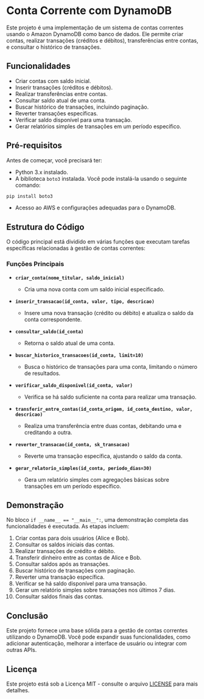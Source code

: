 # Conta Corrente com DynamoDB

Este projeto é uma implementação de um sistema de contas correntes usando o Amazon DynamoDB como banco de dados. Ele permite criar contas, realizar transações (créditos e débitos), transferências entre contas, e consultar o histórico de transações.

## Funcionalidades

- Criar contas com saldo inicial.
- Inserir transações (créditos e débitos).
- Realizar transferências entre contas.
- Consultar saldo atual de uma conta.
- Buscar histórico de transações, incluindo paginação.
- Reverter transações específicas.
- Verificar saldo disponível para uma transação.
- Gerar relatórios simples de transações em um período específico.

## Pré-requisitos

Antes de começar, você precisará ter:

- Python 3.x instalado.
- A biblioteca `boto3` instalada. Você pode instalá-la usando o seguinte comando:

```bash
pip install boto3
```

- Acesso ao AWS e configurações adequadas para o DynamoDB.

## Estrutura do Código

O código principal está dividido em várias funções que executam tarefas específicas relacionadas à gestão de contas correntes:

### Funções Principais

- **`criar_conta(nome_titular, saldo_inicial)`**
  - Cria uma nova conta com um saldo inicial especificado.
  
- **`inserir_transacao(id_conta, valor, tipo, descricao)`**
  - Insere uma nova transação (crédito ou débito) e atualiza o saldo da conta correspondente.

- **`consultar_saldo(id_conta)`**
  - Retorna o saldo atual de uma conta.

- **`buscar_historico_transacoes(id_conta, limit=10)`**
  - Busca o histórico de transações para uma conta, limitando o número de resultados.

- **`verificar_saldo_disponivel(id_conta, valor)`**
  - Verifica se há saldo suficiente na conta para realizar uma transação.

- **`transferir_entre_contas(id_conta_origem, id_conta_destino, valor, descricao)`**
  - Realiza uma transferência entre duas contas, debitando uma e creditando a outra.

- **`reverter_transacao(id_conta, sk_transacao)`**
  - Reverte uma transação específica, ajustando o saldo da conta.

- **`gerar_relatorio_simples(id_conta, periodo_dias=30)`**
  - Gera um relatório simples com agregações básicas sobre transações em um período específico.

## Demonstração

No bloco `if __name__ == "__main__":`, uma demonstração completa das funcionalidades é executada. As etapas incluem:

1. Criar contas para dois usuários (Alice e Bob).
2. Consultar os saldos iniciais das contas.
3. Realizar transações de crédito e débito.
4. Transferir dinheiro entre as contas de Alice e Bob.
5. Consultar saldos após as transações.
6. Buscar histórico de transações com paginação.
7. Reverter uma transação específica.
8. Verificar se há saldo disponível para uma transação.
9. Gerar um relatório simples sobre transações nos últimos 7 dias.
10. Consultar saldos finais das contas.

## Conclusão

Este projeto fornece uma base sólida para a gestão de contas correntes utilizando o DynamoDB. Você pode expandir suas funcionalidades, como adicionar autenticação, melhorar a interface de usuário ou integrar com outras APIs.

## Licença

Este projeto está sob a Licença MIT - consulte o arquivo [LICENSE](LICENSE) para mais detalhes.